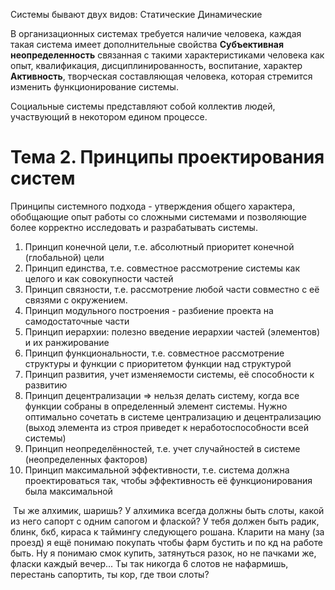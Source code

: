 Системы бывают двух видов:
	Статические
	Динамические

В организационных системах требуется наличие человека, каждая такая система имеет дополнительные свойства
	**Субъективная неопределенность** связанная с такими характеристиками человека как опыт, квалификация, дисциплинированность, воспитание, характер
	**Активность**, творческая составляющая человека, которая стремится изменить функционирование системы.

Социальные системы представляют собой коллектив людей, участвующий в некотором едином процессе.

# Тема 2. Принципы проектирования систем
Принципы системного подхода - утверждения общего характера, обобщающие опыт работы со сложными системами и позволяющие более корректно исследовать и разрабатывать системы.
1. Принцип конечной цели, т.е. абсолютный приоритет конечной (глобальной) цели
2. Принцип единства, т.е. совместное рассмотрение системы как целого и как совокупности частей
3. Принцип связности, т.е. рассмотрение любой части совместно с её связями с окружением.
4. Принцип модульного построения - разбиение проекта на самодостаточные части
5. Принцип иерархии: полезно введение иерархии частей (элементов) и их ранжирование
6. Принцип функциональности, т.е. совместное рассмотрение структуры и функции с приоритетом функции над структурой
7. Принцип развития, учет изменяемости системы, её способности к развитию
8. Принцип децентрализации => нельзя делать систему, когда все функции собраны в определенный элемент системы. Нужно оптимально сочетать в системе централизацию и децентрализацию (выход элемента из строя приведет к неработоспособности всей системы)
9. Принцип неопределённостей, т.е. учет случайностей в системе (неопределенных факторов)
10. Принцип максимальной эффективности, т.е. система должна проектироваться так, чтобы эффективность её функционирования была максимальной

 Ты же алхимик, шаришь? У алхимика всегда должны быть слоты, какой из него сапорт с одним сапогом и флаской? У тебя должен быть радик, блинк, бкб, кираса к таймингу следующего рошана. Кларити на ману (за проезд) я ещё понимаю покупать чтобы фарм бустить и по кд на работе быть. Ну я понимаю смок купить, затянуться разок, но не пачками же, фласки каждый вечер... Ты так никогда 6 слотов не нафармишь, перестань сапортить, ты кор, где твои слоты?